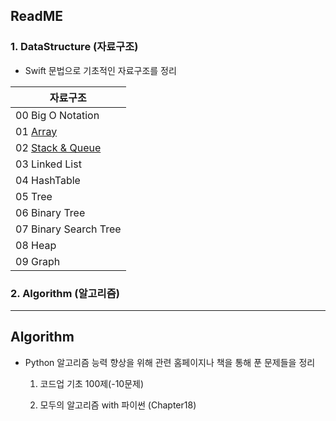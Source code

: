 ## ReadME

### 1. DataStructure (자료구조)

- Swift 문법으로 기초적인 자료구조를 정리

| 자료구조                                                     |
| ------------------------------------------------------------ |
| 00 Big O Notation                                            |
| 01 [Array](https://github.com/suhyeon4820/Algorithm/blob/master/%5BDataStructure%5D%2001%20Array.md) |
| 02 [Stack & Queue](https://github.com/suhyeon4820/Algorithm/blob/master/%5BDataStructure%5D%2002%20Stack%20%26%20Queue.md) |
| 03 Linked List                                               |
| 04 HashTable                                                 |
| 05 Tree                                                      |
| 06 Binary Tree                                               |
| 07 Binary Search Tree                                        |
| 08 Heap                                                      |
| 09 Graph                                                     |



### 2. Algorithm (알고리즘)





---



##  Algorithm

- Python 알고리즘 능력 향상을 위해 관련 홈페이지나 책을 통해 푼 문제들을 정리

  1) 코드업 기초 100제(-10문제)
  
  2) 모두의 알고리즘 with 파이썬 (Chapter18)

